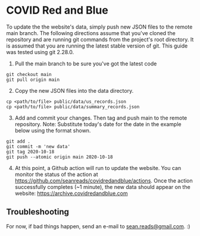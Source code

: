 # COVID Red and Blue

To update the the website's data, simply push new JSON files to the remote main branch. The following directions assume that you've cloned the repository and are running git commands from the project's root directory. It is assumed that you are running the latest stable version of git. This guide was tested using git 2.28.0.

1. Pull the main branch to be sure you've got the latest code

```
git checkout main
git pull origin main
```

2. Copy the new JSON files into the data directory.

```
cp <path/to/file> public/data/us_records.json
cp <path/to/file> public/data/summary_records.json
```

3. Add and commit your changes. Then tag and push main to the remote repository. Note: Substitute today's date for the date in the example below using the format shown.

```
git add .
git commit -m 'new data'
git tag 2020-10-18
git push --atomic origin main 2020-10-18
```

4. At this point, a Github action will run to update the website. You can monitor the status of the action at https://github.com/seanreads/covidredandblue/actions. Once the action successfully completes (~1 minute), the new data should appear on the website: https://archive.covidredandblue.com

## Troubleshooting

For now, if bad things happen, send an e-mail to sean.reads@gmail.com. :)



